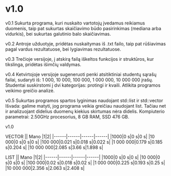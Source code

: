 # v1.0
v0.1 Sukurta programa, kuri nuskaito vartotojų įvedamus reikiamus duomenis, taip pat sukurtas skaičiavimo būdo pasirinkimas (mediana arba vidurkis), bei sukurtas galutinio balo skaičiavimas.

v0.2 Antroje užduotyje, pridėtas nuskaitymas iš .txt failo, taip pat rūšiavimas pagal vardus rezultatuose, bei lygiavimas rezultatuose.

v0.3 Trečioje versijoje, į atskirą failą iškeltos funkcijos ir struktūros, kur tikslinga, pridėtas išimčių valdymas.

v0.4 Ketvirtojoje versijoje sugeneruoti penki atsitiktiniai studentų sąrašų failai, sudaryti iš: 1 000, 10 000, 100 000, 1 000 000, 10 000 000 įrašų. Studentai suskirstomi į dvi kategorijas: protingi ir kvaili. Atlikita programos veikimo greičio analizė.

v0.5 Sukurtas programos spartos lyginimas naudojant std::list ir std::vector
Išvada: galime matyti, jog programa veikia greičiau naudojant list. Tačiau net ir analizuojant didelius duomenų kiekius skirtumas nėra didelis.
Kompiuterio parametrai: 2.50GHz procesorius, 8 GB RAM, SSD 476 GB.

v1.0

VECTOR
|| Mano |1|2|
|------|------|------|------|
|1000|0 s|0 s|0 s|
|10 000|0 s|0 s|0 s|
|100 000|0.021 s|0.018 s|0.022 s|
|1 000 000|0.179 s|0.185 s|0.204 s|
|10 000 000|2.085 s|3.66 s|1.898 s|

LIST
|| Mano |1|2|
|------|------|------|------|
|1000|0 s|0 s|0 s|
|10 000|0 s|0 s|0 s|
|100 000|0.02 s|0.018 s|0.02 s|
|1 000 000|0.225 s|0.193 s|0.25 s|
|10 000 000|2.356 s|2.063 s|2.408 s|


